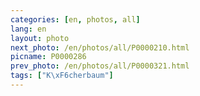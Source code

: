 ```yaml
---
categories: [en, photos, all]
lang: en
layout: photo
next_photo: /en/photos/all/P0000210.html
picname: P0000286
prev_photo: /en/photos/all/P0000321.html
tags: ["K\xF6cherbaum"]
---
```

